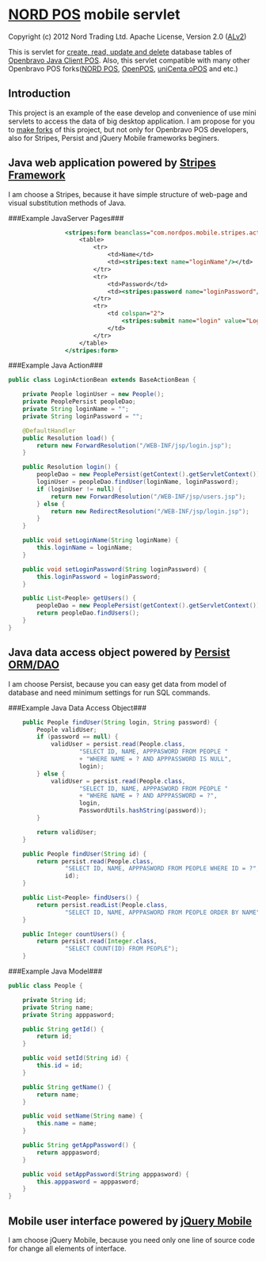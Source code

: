 # [NORD POS](http://www.nordpos.com) mobile servlet #
Copyright (c) 2012 Nord Trading Ltd. Apache License, Version 2.0 ([ALv2](http://www.apache.org/licenses/LICENSE-2.0.html))

This is servlet for [create, read, update and delete](http://en.wikipedia.org/wiki/Create,_read,_update_and_delete) database tables of [Openbravo Java Client POS](http://wiki.openbravo.com/wiki/Projects:POS/FAQ/javapos). Also, this servlet compatible with many other Openbravo POS forks([NORD POS](http://www.nordpos.com/), [OpenPOS](http://forge.openbravo.com/projects/Openpos), [uniCenta oPOS](http://sourceforge.net/projects/unicentaopos/) and etc.)

## Introduction ##
This project is an example of the ease develop and convenience of use mini servlets to access the data of big desktop application. I am propose for you to [make forks](https://github.com/svininykh/nordpos-mobile-stripes/fork) of this project, but not only for Openbravo POS developers, also for Stripes, Persist and jQuery Mobile frameworks beginers.

## Java web application powered by [Stripes Framework](http://www.stripesframework.org) ##
I am choose a Stripes, because it have simple structure of web-page and visual substitution methods of Java.

###Example JavaServer Pages###
```jsp
                <stripes:form beanclass="com.nordpos.mobile.stripes.action.LoginActionBean">
                    <table>
                        <tr>
                            <td>Name</td>
                            <td><stripes:text name="loginName"/></td>
                        </tr>
                        <tr>
                            <td>Password</td>
                            <td><stripes:password name="loginPassword"/></td>
                        </tr>
                        <tr>
                            <td colspan="2">
                                <stripes:submit name="login" value="Login" />
                            </td>
                        </tr>
                    </table>
                </stripes:form>
```

###Example Java Action###

```java
public class LoginActionBean extends BaseActionBean {

    private People loginUser = new People();
    private PeoplePersist peopleDao;
    private String loginName = "";
    private String loginPassword = "";

    @DefaultHandler
    public Resolution load() {
        return new ForwardResolution("/WEB-INF/jsp/login.jsp");
    }

    public Resolution login() {
        peopleDao = new PeoplePersist(getContext().getServletContext());
        loginUser = peopleDao.findUser(loginName, loginPassword);
        if (loginUser != null) {
            return new ForwardResolution("/WEB-INF/jsp/users.jsp");
        } else {
            return new RedirectResolution("/WEB-INF/jsp/login.jsp");
        }
    }

    public void setLoginName(String loginName) {
        this.loginName = loginName;
    }

    public void setLoginPassword(String loginPassword) {
        this.loginPassword = loginPassword;
    }

    public List<People> getUsers() {
        peopleDao = new PeoplePersist(getContext().getServletContext());
        return peopleDao.findUsers();
    }
}
```

## Java data access object powered by [Persist ORM/DAO](http://github.com/rufiao/persist) ##
I am choose Persist, because you can easy get data from model of database and need minimum settings for run SQL commands.

###Example Java Data Access Object###

```java
    public People findUser(String login, String password) {
        People validUser;
        if (password == null) {
            validUser = persist.read(People.class,
                    "SELECT ID, NAME, APPPASWORD FROM PEOPLE "
                    + "WHERE NAME = ? AND APPPASSWORD IS NULL",
                    login);
        } else {
            validUser = persist.read(People.class,
                    "SELECT ID, NAME, APPPASWORD FROM PEOPLE "
                    + "WHERE NAME = ? AND APPPASSWORD = ?",
                    login,
                    PasswordUtils.hashString(password));
        }

        return validUser;
    }

    public People findUser(String id) {
        return persist.read(People.class,
                "SELECT ID, NAME, APPPASWORD FROM PEOPLE WHERE ID = ?",
                id);
    }

    public List<People> findUsers() {
        return persist.readList(People.class,
                "SELECT ID, NAME, APPPASWORD FROM PEOPLE ORDER BY NAME");
    }

    public Integer countUsers() {
        return persist.read(Integer.class,
                "SELECT COUNT(ID) FROM PEOPLE");
    }
```

###Example Java Model###

```java
public class People {

    private String id;
    private String name;
    private String apppasword;

    public String getId() {
        return id;
    }

    public void setId(String id) {
        this.id = id;
    }

    public String getName() {
        return name;
    }

    public void setName(String name) {
        this.name = name;
    }

    public String getAppPassword() {
        return apppasword;
    }

    public void setAppPassword(String apppasword) {
        this.apppasword = apppasword;
    }
}
```

## Mobile user interface powered by [jQuery Mobile](http://www.jquerymobile.com) ##
I am choose jQuery Mobile, because you need only one line of source code for change all elements of interface.
